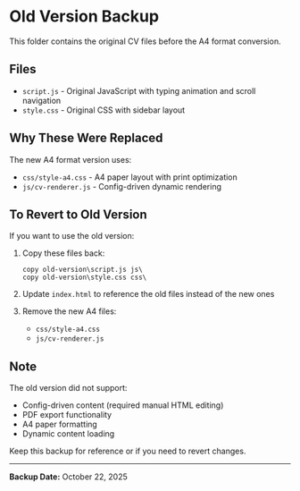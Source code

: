 # Old Version Backup

This folder contains the original CV files before the A4 format conversion.

## Files

- `script.js` - Original JavaScript with typing animation and scroll navigation
- `style.css` - Original CSS with sidebar layout

## Why These Were Replaced

The new A4 format version uses:
- `css/style-a4.css` - A4 paper layout with print optimization
- `js/cv-renderer.js` - Config-driven dynamic rendering

## To Revert to Old Version

If you want to use the old version:

1. Copy these files back:
   ```
   copy old-version\script.js js\
   copy old-version\style.css css\
   ```

2. Update `index.html` to reference the old files instead of the new ones

3. Remove the new A4 files:
   - `css/style-a4.css`
   - `js/cv-renderer.js`

## Note

The old version did not support:
- Config-driven content (required manual HTML editing)
- PDF export functionality
- A4 paper formatting
- Dynamic content loading

Keep this backup for reference or if you need to revert changes.

---
**Backup Date:** October 22, 2025

